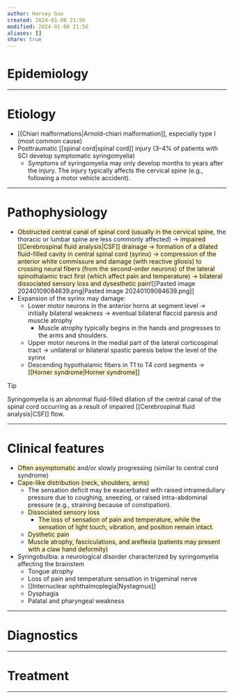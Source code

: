 ```yaml
---
author: Harvey Guo
created: 2024-01-08 21:56
modified: 2024-01-08 21:56
aliases: []
share: true
---
```

# Epidemiology


---
# Etiology
- [[Chiari malformations|Arnold-chiari malformation]], especially type I (most common cause)
- Posttraumatic [[spinal cord|spinal cord]] injury (3–4% of patients with SCI develop symptomatic syringomyelia)
	- Symptoms of syringomyelia may only develop months to years after the injury. The injury typically affects the cervical spine (e.g., following a motor vehicle accident).

---
# Pathophysiology
- <span style="background:rgba(240, 200, 0, 0.2)">Obstructed central canal of spinal cord (usually in the cervical spine</span>, the thoracic or lumbar spine are less commonly affected)  → <span style="background:rgba(240, 200, 0, 0.2)">impaired [[Cerebrospinal fluid analysis|CSF]] drainage → formation of a dilated fluid-filled cavity in central spinal cord (syrinx) → compression of the anterior white commissure and damage (with reactive gliosis) to crossing neural fibers (from the second-order neurons) of the lateral spinothalamic tract first (which affect pain and temperature) → bilateral dissociated sensory loss and dysesthetic pain</span>![[Pasted image 20240109084639.png|Pasted image 20240109084639.png]]
- Expansion of the syrinx may damage:
	- Lower motor neurons in the anterior horns at segment level → initially bilateral weakness → eventual bilateral flaccid paresis and muscle atrophy 
		- Muscle atrophy typically begins in the hands and progresses to the arms and shoulders.
	- Upper motor neurons in the medial part of the lateral corticospinal tract → unilateral or bilateral spastic paresis below the level of the syrinx
	- Descending hypothalamic fibers in T1 to T4 cord segments → <span style="background:rgba(240, 200, 0, 0.2)">[[Horner syndrome|Horner syndrome]]</span>

>[!tip] 
>Syringomyelia is an abnormal fluid-filled dilation of the central canal of the spinal cord occurring as a result of impaired [[Cerebrospinal fluid analysis|CSF]] flow.

---
# Clinical features
- <span style="background:rgba(240, 200, 0, 0.2)">Often asymptomatic</span>  and/or slowly progressing (similar to central cord syndrome) 
- <span style="background:rgba(240, 200, 0, 0.2)">Cape-like distribution (neck, shoulders, arms)</span>
	- The sensation deficit may be exacerbated with raised intramedullary pressure due to coughing, sneezing, or raised intra-abdominal pressure (e.g., straining because of constipation).
	- <span style="background:rgba(240, 200, 0, 0.2)">Dissociated sensory loss </span>
		- <span style="background:rgba(240, 200, 0, 0.2)">The loss of sensation of pain and temperature, while the sensation of light touch, vibration, and position remain intact.</span>
	- <span style="background:rgba(240, 200, 0, 0.2)">Dysthetic pain</span> 
	- <span style="background:rgba(240, 200, 0, 0.2)">Muscle atrophy, fasciculations, and areflexia (patients may present with a claw hand deformity)</span>
- Syringobulbia: a neurological disorder characterized by syringomyelia affecting the brainstem
	- Tongue atrophy 
	- Loss of pain and temperature sensation in trigeminal nerve
	- [[Internuclear ophthalmoplegia|Nystagmus]]
	- Dysphagia
	- Palatal and pharyngeal weakness

---
# Diagnostics


---
# Treatment


---
